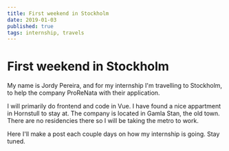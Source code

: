 ```yaml
---
title: First weekend in Stockholm
date: 2019-01-03
published: true
tags: internship, travels
---
```


# First weekend in Stockholm

My name is Jordy Pereira, and for my internship I'm travelling to Stockholm, to help the company ProReNata with their application.  

I will primarily do frontend and code in Vue. I have found a nice appartment in Hornstull to stay at. The company is located in Gamla Stan, the old town. There are no residencies there so I will be taking the metro to work. 


Here I'll make a post each couple days on how my internship is going. Stay tuned.